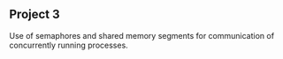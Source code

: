 ## Project 3

Use of semaphores and shared memory segments for communication of concurrently running processes.
